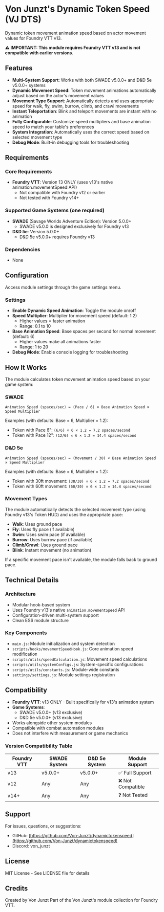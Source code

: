 # Von Junzt's Dynamic Token Speed (VJ DTS)

Dynamic token movement animation speed based on actor movement values for Foundry VTT v13.

**⚠️ IMPORTANT: This module requires Foundry VTT v13 and is not compatible with earlier versions.**

## Features

- **Multi-System Support**: Works with both SWADE v5.0.0+ and D&D 5e v5.0.0+ systems
- **Dynamic Movement Speed**: Token movement animations automatically adjust based on the actor's movement values
- **Movement Type Support**: Automatically detects and uses appropriate speed for walk, fly, swim, burrow, climb, and crawl movements
- **Instant Teleportation**: Blink and teleport movements are instant with no animation
- **Fully Configurable**: Customize speed multipliers and base animation speed to match your table's preferences
- **System Integration**: Automatically uses the correct speed based on selected movement type
- **Debug Mode**: Built-in debugging tools for troubleshooting

## Requirements

### Core Requirements
- **Foundry VTT**: Version 13 ONLY (uses v13's native animation.movementSpeed API)
  - Not compatible with Foundry v12 or earlier
  - Not tested with Foundry v14+

### Supported Game Systems (one required)
- **SWADE** (Savage Worlds Adventure Edition): Version 5.0.0+
  - SWADE v5.0.0 is designed exclusively for Foundry v13
- **D&D 5e**: Version 5.0.0+
  - D&D 5e v5.0.0+ requires Foundry v13

### Dependencies
- None

## Configuration

Access module settings through the game settings menu.

### Settings

- **Enable Dynamic Speed Animation**: Toggle the module on/off
- **Speed Multiplier**: Multiplier for movement speed (default: 1.2)
  - Higher values = faster animation
  - Range: 0.1 to 10
- **Base Animation Speed**: Base spaces per second for normal movement (default: 6)
  - Higher values make all animations faster
  - Range: 1 to 20
- **Debug Mode**: Enable console logging for troubleshooting

## How It Works

The module calculates token movement animation speed based on your game system:

### SWADE
```
Animation Speed (spaces/sec) = (Pace / 6) × Base Animation Speed × Speed Multiplier
```
Examples (with defaults: Base = 6, Multiplier = 1.2):
- Token with Pace 6": `(6/6) × 6 × 1.2 = 7.2 spaces/second`
- Token with Pace 12": `(12/6) × 6 × 1.2 = 14.4 spaces/second`

### D&D 5e
```
Animation Speed (spaces/sec) = (Movement / 30) × Base Animation Speed × Speed Multiplier
```
Examples (with defaults: Base = 6, Multiplier = 1.2):
- Token with 30ft movement: `(30/30) × 6 × 1.2 = 7.2 spaces/second`
- Token with 60ft movement: `(60/30) × 6 × 1.2 = 14.4 spaces/second`

### Movement Types

The module automatically detects the selected movement type (using Foundry v13's Token HUD) and uses the appropriate pace:
- **Walk**: Uses ground pace
- **Fly**: Uses fly pace (if available)
- **Swim**: Uses swim pace (if available)
- **Burrow**: Uses burrow pace (if available)
- **Climb/Crawl**: Uses ground pace
- **Blink**: Instant movement (no animation)

If a specific movement pace isn't available, the module falls back to ground pace.

## Technical Details

### Architecture
- Modular hook-based system
- Uses Foundry v13's native `animation.movementSpeed` API
- Configuration-driven multi-system support
- Clean ES6 module structure

### Key Components
- `main.js`: Module initialization and system detection
- `scripts/hooks/movementSpeedHook.js`: Core animation speed modification
- `scripts/utils/speedCalculation.js`: Movement speed calculations
- `scripts/utils/systemConfigs.js`: System-specific configurations
- `scripts/utils/constants.js`: Module-wide constants
- `settings/settings.js`: Module settings registration
## Compatibility

- **Foundry VTT**: v13 ONLY - Built specifically for v13's animation system
- **Game Systems**: 
  - SWADE v5.0.0+ (v13 exclusive)
  - D&D 5e v5.0.0+ (v13 exclusive)
- Works alongside other system modules
- Compatible with combat automation modules
- Does not interfere with measurement or game mechanics

### Version Compatibility Table

| Foundry VTT | SWADE System | D&D 5e System | Module Support |
|-------------|--------------|---------------|----------------|
| v13         | v5.0.0+      | v5.0.0+       | ✅ Full Support |
| v12         | Any          | Any           | ❌ Not Compatible |
| v14+        | Any          | Any           | ❓ Not Tested |

## Support

For issues, questions, or suggestions:
- GitHub: [https://github.com/Von-Junzt/dynamictokenspeed](https://github.com/Von-Junzt/dynamictokenspeed)
- Discord: von_junzt

## License

MIT License - See LICENSE file for details

## Credits

Created by Von Junzt
Part of the Von Junzt's module collection for Foundry VTT.
